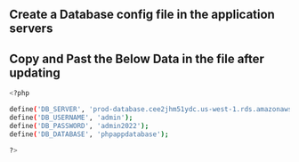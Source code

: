## Create a Database config file in the application servers 

## Copy and Past the Below Data in the file after updating
```bash
<?php

define('DB_SERVER', 'prod-database.cee2jhm51ydc.us-west-1.rds.amazonaws.com');
define('DB_USERNAME', 'admin');
define('DB_PASSWORD', 'admin2022');
define('DB_DATABASE', 'phpappdatabase');

?>
```